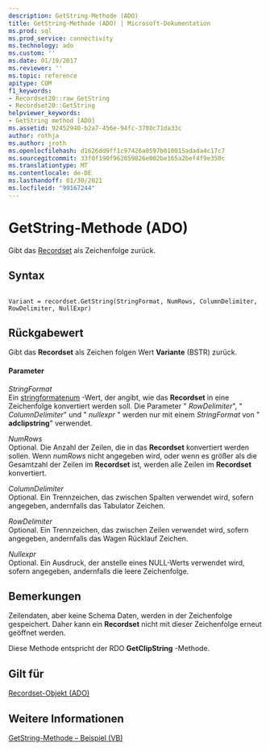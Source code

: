 ```yaml
---
description: GetString-Methode (ADO)
title: GetString-Methode (ADO) | Microsoft-Dokumentation
ms.prod: sql
ms.prod_service: connectivity
ms.technology: ado
ms.custom: ''
ms.date: 01/19/2017
ms.reviewer: ''
ms.topic: reference
apitype: COM
f1_keywords:
- Recordset20::raw_GetString
- Recordset20::GetString
helpviewer_keywords:
- GetString method [ADO]
ms.assetid: 92452940-b2a7-456e-94fc-3780c71da33c
author: rothja
ms.author: jroth
ms.openlocfilehash: d1626dd9ff1c97426a0597b010015adada4c17c7
ms.sourcegitcommit: 33f0f190f962059826e002be165a2bef4f9e350c
ms.translationtype: MT
ms.contentlocale: de-DE
ms.lasthandoff: 01/30/2021
ms.locfileid: "99167244"
---
```

# <a name="getstring-method-ado"></a>GetString-Methode (ADO)
Gibt das [Recordset](./recordset-object-ado.md) als Zeichenfolge zurück.  
  
## <a name="syntax"></a>Syntax  
  
```  
  
Variant = recordset.GetString(StringFormat, NumRows, ColumnDelimiter, RowDelimiter, NullExpr)  
```  
  
## <a name="return-value"></a>Rückgabewert  
 Gibt das **Recordset** als Zeichen folgen Wert **Variante** (BSTR) zurück.  
  
#### <a name="parameters"></a>Parameter  
 *StringFormat*  
 Ein [stringformatenum](./stringformatenum.md) -Wert, der angibt, wie das **Recordset** in eine Zeichenfolge konvertiert werden soll. Die Parameter " *RowDelimiter*", " *ColumnDelimiter*" und " *nullexpr* " werden nur mit einem *StringFormat* von " **adclipstring**" verwendet.  
  
 *NumRows*  
 Optional. Die Anzahl der Zeilen, die in das **Recordset** konvertiert werden sollen. Wenn *numRows* nicht angegeben wird, oder wenn es größer als die Gesamtzahl der Zeilen im **Recordset** ist, werden alle Zeilen im **Recordset** konvertiert.  
  
 *ColumnDelimiter*  
 Optional. Ein Trennzeichen, das zwischen Spalten verwendet wird, sofern angegeben, andernfalls das Tabulator Zeichen.  
  
 *RowDelimiter*  
 Optional. Ein Trennzeichen, das zwischen Zeilen verwendet wird, sofern angegeben, andernfalls das Wagen Rücklauf Zeichen.  
  
 *Nullexpr*  
 Optional. Ein Ausdruck, der anstelle eines NULL-Werts verwendet wird, sofern angegeben, andernfalls die leere Zeichenfolge.  
  
## <a name="remarks"></a>Bemerkungen  
 Zeilendaten, aber keine Schema Daten, werden in der Zeichenfolge gespeichert. Daher kann ein **Recordset** nicht mit dieser Zeichenfolge erneut geöffnet werden.  
  
 Diese Methode entspricht der RDO **GetClipString** -Methode.  
  
## <a name="applies-to"></a>Gilt für  
 [Recordset-Objekt (ADO)](./recordset-object-ado.md)  
  
## <a name="see-also"></a>Weitere Informationen  
 [GetString-Methode – Beispiel (VB)](./getstring-method-example-vb.md)
